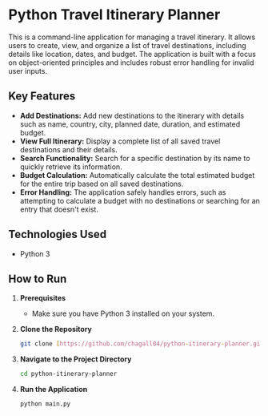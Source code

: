 # Python Travel Itinerary Planner

This is a command-line application for managing a travel itinerary. It allows users to create, view, and organize a list of travel destinations, including details like location, dates, and budget. The application is built with a focus on object-oriented principles and includes robust error handling for invalid user inputs.

## Key Features

* **Add Destinations:** Add new destinations to the itinerary with details such as name, country, city, planned date, duration, and estimated budget.
* **View Full Itinerary:** Display a complete list of all saved travel destinations and their details.
* **Search Functionality:** Search for a specific destination by its name to quickly retrieve its information.
* **Budget Calculation:** Automatically calculate the total estimated budget for the entire trip based on all saved destinations.
* **Error Handling:** The application safely handles errors, such as attempting to calculate a budget with no destinations or searching for an entry that doesn't exist.

## Technologies Used

* Python 3

## How to Run

1.  **Prerequisites**
    * Make sure you have Python 3 installed on your system.

2.  **Clone the Repository**
    ```sh
    git clone [https://github.com/chagall04/python-itinerary-planner.git](https://github.com/chagall04/python-itinerary-planner.git)
    ```

3.  **Navigate to the Project Directory**
    ```sh
    cd python-itinerary-planner
    ```

4.  **Run the Application**
    ```sh
    python main.py
    ```
